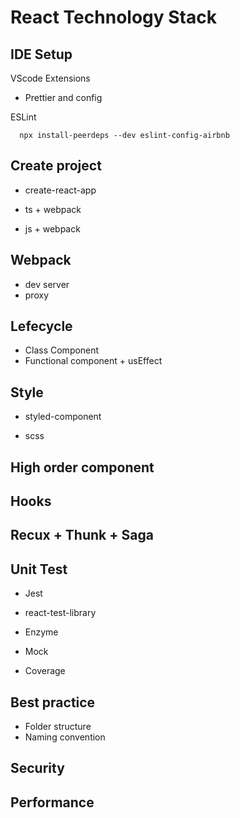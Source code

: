 # React Technology Stack



## IDE Setup
VScode Extensions
- Prettier and config


ESLint 
```
  npx install-peerdeps --dev eslint-config-airbnb
```


## Create project
- create-react-app

- ts + webpack

- js + webpack

## Webpack
- dev server
- proxy


## Lefecycle
- Class Component
- Functional component + usEffect

## Style
- styled-component

- scss



## High order component


## Hooks


## Recux + Thunk + Saga


## Unit Test
- Jest

- react-test-library

- Enzyme

- Mock

- Coverage

## Best practice
- Folder structure
- Naming convention

## Security


## Performance
